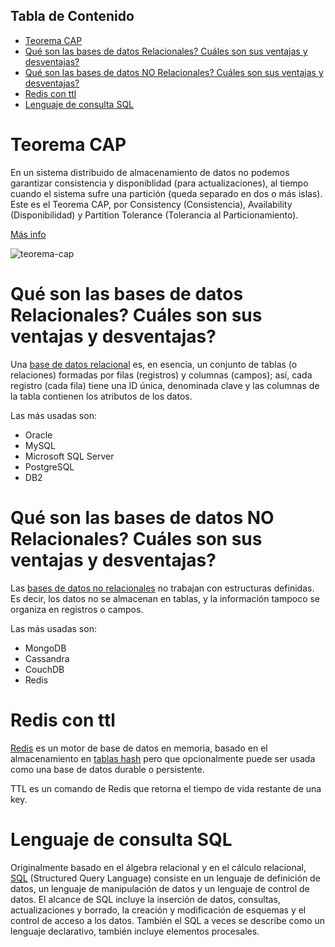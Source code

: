 ## Tabla de Contenido

- [Teorema CAP](#teorema-cap)
- [Qué son las bases de datos Relacionales? Cuáles son sus ventajas y desventajas?](#qué-son-las-bases-de-datos-relacionales-cuáles-son-sus-ventajas-y-desventajas)
- [Qué son las bases de datos NO Relacionales? Cuáles son sus ventajas y desventajas?](#qué-son-las-bases-de-datos-no-relacionales-cuáles-son-sus-ventajas-y-desventajas)
- [Redis con ttl](#Redis-con-ttl)
- [Lenguaje de consulta SQL](#lenguaje-de-consulta-sql)

# Teorema CAP

En un sistema distribuido de almacenamiento de datos no podemos garantizar consistencia y disponiblidad (para actualizaciones), al tiempo cuando el sistema sufre una partición (queda separado en dos o más islas). Este es el Teorema CAP, por Consistency (Consistencia), Availability (Disponibilidad) y Partition Tolerance (Tolerancia al Particionamiento).

[Más info](https://platzi.com/blog/que-es-el-teorema-cap-y-como-elegir-la-base-de-datos-para-tu-proyecto/)

![teorema-cap](NatiFabbro/entrevistas-tecnicas-backend/imagenes/teorema-cap.png)


# Qué son las bases de datos Relacionales? Cuáles son sus ventajas y desventajas?

Una [base de datos relacional](https://ayudaleyprotecciondatos.es/bases-de-datos/relacional/) es, en esencia, un conjunto de tablas (o relaciones) formadas por filas (registros) y columnas (campos); así, cada registro (cada fila) tiene una ID única, denominada clave y las columnas de la tabla contienen los atributos de los datos.

Las más usadas son:
- Oracle
- MySQL
- Microsoft SQL Server
- PostgreSQL
- DB2


# Qué son las bases de datos NO Relacionales? Cuáles son sus ventajas y desventajas?

Las [bases de datos no relacionales](https://ayudaleyprotecciondatos.es/bases-de-datos/no-relacional/) no trabajan con estructuras definidas. Es decir, los datos no se almacenan en tablas, y la información tampoco se organiza en registros o campos.

Las más usadas son:
- MongoDB
- Cassandra
- CouchDB
- Redis


# Redis con ttl

[Redis](https://redis.io/) es un motor de base de datos en memoria, basado en el almacenamiento en [tablas hash](https://es.wikipedia.org/wiki/Tabla_hash) pero que opcionalmente puede ser usada como una base de datos durable o persistente. 

TTL es un comando de Redis que retorna el tiempo de vida restante de una key. 


# Lenguaje de consulta SQL

Originalmente basado en el álgebra relacional y en el cálculo relacional, [SQL](https://es.wikipedia.org/wiki/SQL) (Structured Query Language) consiste en un lenguaje de definición de datos, un lenguaje de manipulación de datos y un lenguaje de control de datos. El alcance de SQL incluye la inserción de datos, consultas, actualizaciones y borrado, la creación y modificación de esquemas y el control de acceso a los datos. También el SQL a veces se describe como un lenguaje declarativo, también incluye elementos procesales.
